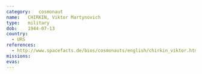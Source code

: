 ```yaml
---
category:	cosmonaut
name:	CHIRKIN, Viktor Martynovich
type:	military
dob:	1944-07-13
country:
  - URS
references:
  - http://www.spacefacts.de/bios/cosmonauts/english/chirkin_viktor.htm
missions:
evas:
---
```

